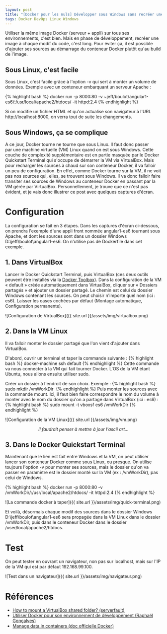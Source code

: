 ```yaml
---
layout: post
title: "[Docker pour les nuls] Développer sous Windows sans recréer une image à chaque modif"
tags: Docker DevOps Linux Windows
---
```

Utiliser la même image Docker (serveur + appli) sur tous ses environnements, c'est bien. 
Mais en phase de développement, recréer une image à chaque modif du code, c'est long. 
Pour éviter ça, il est possible d'ajouter ses sources au démarrage du conteneur Docker plutôt qu'au build de l'image. 

## Sous Linux, c'est facile

Sous Linux, c'est facile grâce à l'option -v qui sert à monter un volume de données. 
Exemple avec un conteneur embarquant un serveur Apache :

{% highlight bash %}
docker run -p 8000:80 -v ~jeff/boulot/angular1-es6/:/usr/local/apache2/htdocs/ -it httpd:2.4
{% endhighlight %}

Si on modifie un fichier HTML et qu'on actualise son navigateur à l'URL http://localhost:8000, on verra tout de suite les changements.

## Sous Windows, ça se complique

A ce jour, Docker tourne ne tourne que sous Linux. Il faut donc passer par une machine virtuelle (VM) Linux quand on est sous Windows. 
Cette couche de complexité supplémentaire est en partie masquée par le Docker Quickstart Terminal 
qui s'occupe de démarrer la VM via VirtualBox. 
Mais pour recharger les sources à chaud sur son conteneur Docker, il va falloir un peu de configuration. 
En effet, comme Docker tourne sur la VM, il ne voit pas nos sources qui, elles, se trouvent sous Windows. 
Il va donc falloir faire transiter ses sources de Windows au conteneur Docker en passant par la VM gérée par VirtualBox. 
Personnellement, je trouve que ce n'est pas évident, et je vais donc illustrer ce post avec quelques captures d'écran.

# Configuration

La configuration se fait en 3 étapes. Dans les captures d'écran ci-dessous, 
on prendra l'exemple d'une appli front nommée angular1-es6 tournant sous Apache, 
et dont les sources sont dans un dossier Windows D:\jeff\boulot\angular1-es6. On n'utilise pas de Dockerfile dans cet exemple.

## 1. Dans VirtualBox

Lancer le Docker Quickstart Terminal, puis VirtualBox (ces deux outils peuvent être installés via la [Docker Toolbox](https://www.docker.com/products/docker-toolbox)). 
Dans la configuration de la VM « default » créée automatiquement dans VirtualBox, cliquer sur « Dossiers partagés » et ajouter un dossier partagé. 
Le chemin est celui du dossier Windows contenant les sources. On peut choisir n'importe quel nom (ici : es6).
Laisser les cases cochées par défaut (Montage automatique, Configuration permanente).

![Configuration de VirtualBox]({{ site.url }}/assets/img/virtualbox.png)

## 2. Dans la VM Linux

Il va falloir monter le dossier partagé que l'on vient d'ajouter dans VirtualBox. 


D'abord, ouvrir un terminal et taper la commande suivante : 
{% highlight bash %}
docker-machine ssh default
{% endhighlight %}
Cette commande va nous connecter à la VM qui fait tourner Docker. L'OS de la VM étant Ubuntu, nous allons ensuite utiliser sudo.

Créer un dossier à l'endroit de son choix. Exemple :
{% highlight bash %}
sudo mkdir /vmWorkDir 
{% endhighlight %}
Puis monter les sources avec la commande mount. Ici, il faut bien faire correspondre le nom du volume à monter avec le nom du dossier qu'on a partagé dans VirtualBox (ici : es6) : 
{% highlight bash %}
sudo mount -t vboxsf es6 /vmWorkDir
{% endhighlight %}


![Configuration de la VM Linux]({{ site.url }}/assets/img/vm.png)
<center><i>Il faudrait penser à mettre à jour l'ascii art...</i></center>

## 3. Dans le Docker Quickstart Terminal
Maintenant que le lien est fait entre Windows et la VM, on peut utiliser lancer son conteneur Docker comme sous Linux, ou presque. 
On utilise toujours l'option -v pour monter ses sources, mais le dossier qu'on va passer en paramètre est le dossier monté sur la VM (ex : /vmWorkDir), pas celui de Windows.

{% highlight bash %}
docker run -p 8000:80 -v /vmWorkDir/:/usr/local/apache2/htdocs/ -it httpd:2.4
{% endhighlight %}

![La commande docker à taper]({{ site.url }}/assets/img/quick-terminal.png)

Et voilà, désormais chaque modif des sources dans le dossier Windows D:\jeff\boulot\angular1-es6 sera propagée dans la VM Linux dans le dossier /vmWorkDir, 
puis dans le conteneur Docker dans le dossier /user/local/apache2/htdocs. 

# Test

On peut tester en ouvrant un navigateur, non pas sur localhost, mais sur l'IP de la VM qui est par défaut 192.168.99.100.

![Test dans un navigateur]({{ site.url }}/assets/img/navigateur.png)

# Références

* [How to mount a VirtualBox shared folder? (serverfault)](http://serverfault.com/questions/674974/how-to-mount-a-virtualbox-shared-folder)
* [Utiliser Docker pour son environnement de développement (Raphaël Gonçalves)](http://www.raphael-goncalves.fr/blog/utiliser-docker-pour-son-environnement-de-developpement)
* [Manage data in containers (doc officielle Docker)](https://docs.docker.com/engine/userguide/containers/dockervolumes/)
